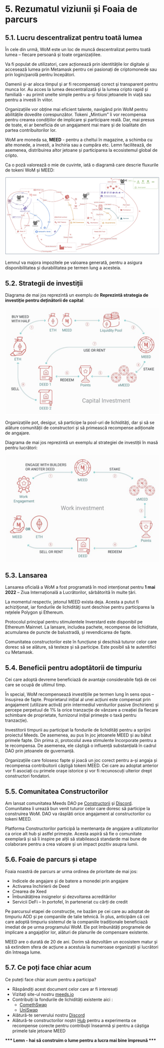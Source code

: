 # 5. Rezumatul viziunii și Foaia de parcurs

## 5.1. Lucru descentralizat pentru toată lumea

În cele din urmă, WoM este un loc de muncă descentralizat pentru toată lumea – fiecare persoană și toate organizațiilee.

Va fi populat de utilizatori, care acționează prin identitățile lor digitale și accesează lumea prin Metamask pentru cei pasionați de criptomonede sau prin login/parolă pentru începători.

Oamenii şi-ar aloca timpul şi ar fi recompensaţi corect şi transparent pentru munca lor. Au acces la lumea descentralizată și la lumea cripto rapid și familială - au primit unelte simple pentru a-și folosi jetoanele în viață sau pentru a investi în viitor.

Organizațiile vor obține mai eficient talente, navigând prin WoM pentru abilitățile dovedite corespunzător. Tokeni „Mintium” îi vor recompensa pentru crearea condițiilor de implicare și participare reală. Dar, mai presus de toate, ei ar beneficia de un angajament mai mare și de loialitate din partea contribuitorilor lor.

WoM are moneda sa, **MEED** - pentru a cheltui în magazine, a schimba cu alte monede, a investi, a închiria sau a cumpăra etc. Lemn facilitează, de asemenea, distribuirea altor jetoane și participarea la ecosistemul global de cripto.

Ca o poză valorează o mie de cuvinte, iată o diagramă care descrie fluxurile de tokeni WoM și MEED:

![Fluxuri de Lemn și de Meeds](en/img/wom-flows.png)

Lemnul va majora impozitele pe valoarea generată, pentru a asigura disponibilitatea și durabilitatea pe termen lung a acesteia.


## 5.2. Strategii de investiții

Diagrama de mai jos reprezintă un exemplu de **Reprezintă strategia de investiție pentru deținătorii de capital**:

![Strategia de investiții Meeds pentru deținătorii de capital](en/img/invest-capital.png)

Organizațiile pot, desigur, să participe la pool-uri de lichidități, dar și să se alăture comunității de constructori și să primească recompense adiționale de angajare.

Diagrama de mai jos reprezintă un exemplu al strategiei de investiții în masă pentru lucrători:

![Strategia de investiții Meeds pentru deținătorii de muncă](en/img/invest-work.png)

## 5.3. Lansarea

Lansarea oficială a WoM a fost programată în mod intenționat pentru **1 mai 2022** – Ziua Internațională a Lucrătorilor, sărbătorită în multe țări.

La momentul respectiv, jetonul MEED exista deja. Acesta a putut fi achiziţionat, iar fondurile de lichidităţi sunt deschise pentru participarea la reţelele Polygon şi Ethereum.

Protocolul principal pentru stimulentele Inverstard este disponibil pe Ethereum Mainnet. La lansare, includea pachete, recompense de lichiditate, acumularea de puncte de balustradă, şi revendicarea de fapte.

Comunitatea constructorilor este în funcțiune și deschisă tuturor celor care doresc să se alăture, să testeze și să participe. Este posibil să te autentifici cu Metamask.

## 5.4. Beneficii pentru adoptătorii de timpuriu

Cei care adoptă devreme beneficiază de avantaje considerabile față de cei care se ocupă de ultimul timp.

În special, WoM recompensează investițiile pe termen lung în sens opus – însușirea de fapte. Proprietarul inițial al unei acțiuni este compensat prin angajament (utilizare activă) prin intermediul veniturilor pasive (închiriere) și percepe perpetuul de 1% la orice tranzacție de vânzare a creației (la fiecare schimbare de proprietate, furnizorul inițial primește o taxă pentru tranzacție).

Investitorii timpurii au participat la fondurile de lichidități pentru a sprijini proiectul Meeds. De asemenea, au pus în joc jetoanele MEED și au bătut primele fapte. Din prima zi, protocolul avea stimulente încorporate pentru a le recompensa. De asemenea, ele câștigă o influență substanțială în cadrul DAO prin jetoanele de guvernanță.

Organizațiile care folosesc fapte și joacă un joc corect pentru a-și angaja și recompensa contribuitorii câștigă tokeni MEED. Cei care au adoptat anterior vor fi asociați cu primele orașe istorice și vor fi recunoscuți ulterior drept constructori fondatori.


## 5.5. Comunitatea Constructorilor

Am lansat comunitatea Meeds DAO pe [Constructorii](builders.meeds.io) şi [Discord](https://discord.com/invite/7d9Byf4Fz6). Comunitatea îi urează bun venit tuturor celor care doresc să participe la construirea WoM. DAO va răsplăti orice angajament al constructorilor cu tokeni MEED.

Platforma Constructorilor participă la mentenanța de angajare a utilizatorilor ca orice alt hub și astfel primește. Acesta aspiră să fie o comunitate exemplară și să îi inspire pe alții să stabilească standarde mai bune de colaborare pentru a crea valoare și un impact pozitiv asupra lumii.

## 5.6. Foaie de parcurs și etape

Foaia noastră de parcurs ar urma ordinea de prioritate de mai jos:

- Indicele de angajare și de batere a monedei prin angajare
- Activarea închirierii de Deed
- Crearea de Xeed
- Îmbunătățirea insignelor și dezvoltarea acreditărilor
- Servicii DeFi – în portofel, în parteneriat cu cărți de credit

Pe parcursul etapei de construcție, ne bazăm pe cei care au adoptat de timpuriu AOD și pe companiile de talie tehnică. În plus, anticipăm că cei care adoptă timpuriu sistemul de la companiile tradiționale beneficiază imediat de pe urma programului WoM. Ele pot îmbunătăți programele de implicare a angajaților lor, alături de planurile de compensare existente.

MEED are o durată de 20 de ani. Dorim să dezvoltăm un ecosistem matur și să extindem sfera de acțiune a acestuia la numeroase organizații și lucrători din întreaga lume.

## 5.7. Ce poți face chiar acum

Ce puteți face chiar acum pentru a participa?

- Răspândiți acest document celor care ar fi interesați
- Vizitați site-ul nostru [meeds.io](https://www.meeds.io/)
- Contribuiți la fondurile de lichidități existente aici :
  - [ComethSwap](https://swap.cometh.io/)
  - [UniSwap](https://uniswap.org)
- Alătură-te serverului nostru [Discord](https://discord.com/invite/7d9Byf4Fz6)
- Alătură-te constructorilor noștri [Hub](https://meeds.io/builders) pentru a experimenta ce recompense corecte pentru contribuții înseamnă și pentru a câștiga primele tale jetoane MEED

**\*\*\* Lemn - hai să construim o lume pentru a lucra mai bine împreună \*\*\***